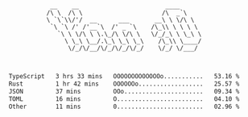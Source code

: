 <div align="center">
<pre><code>
 __    __                        ____      
/\ \  /\ \                      /\  _`\    
\ `\`\\/'/  __      ___       __\ \ \/\ \  
 `\ `\ /' /'__`\  /' _ `\    /\_\\ \ \ \ \ 
   `\ \ \/\ \ \.\_/\ \/\ \   \/_/_\ \ \_\ \
     \ \_\ \__/.\_\ \_\ \_\    /\_\\ \____/
      \/_/\/__/\/_/\/_/\/_/    \/_/ \/___/ 
                                           

</code></pre>

<!--START_SECTION:waka-->

```txt
TypeScript   3 hrs 33 mins   OOOOOOOOOOOOOo...........   53.16 %
Rust         1 hr 42 mins    OOOOOOo..................   25.57 %
JSON         37 mins         OOo......................   09.34 %
TOML         16 mins         O........................   04.10 %
Other        11 mins         0........................   02.96 %
```

<!--END_SECTION:waka-->
